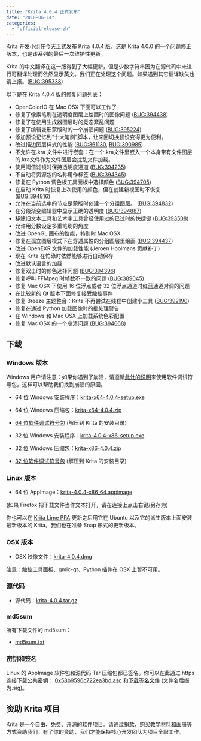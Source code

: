```yaml
---
title: "Krita 4.0.4 正式发布"
date: "2018-06-14"
categories: 
  - "officialrelease-zh"
---
```


Krita 开发小组在今天正式发布 Krita 4.0.4 版，这是 Krita 4.0.0 的一个问题修正版本，也是该系列的最后一次维护性更新。

Krita 的中文翻译在这一版得到了大幅更新，但是少数字符串因为在源代码中未进行可翻译处理而依然显示英文。我们正在处理这个问题。如果遇到其它翻译缺失也请上报。([BUG:395338](https://bugs.kde.org/show_bug.cgi?id=395338))

以下是在 Krita 4.0.4 版的修复问题列表：

- OpenColorIO 在 Mac OSX 下面可以工作了
- 修复了像素笔刷在透明度图层上绘画时的图像问题 ([BUG:394438](https://bugs.kde.org/show_bug.cgi?id=394438))
- 修复了在使用生成器图层时的竞态紊乱问题
- 修复了编辑变形蒙版时的一个崩溃问题 ([BUG:395224](https://bugs.kde.org/show_bug.cgi?id=395224))
- 添加预设记忆到“十大笔刷”脚本，让来回切换预设变得更为便利。
- 改进描边图层样式的性能 ([BUG:361130](https://bugs.kde.org/show_bug.cgi?id=361130), [BUG:390985](https://bugs.kde.org/show_bug.cgi?id=390985))
- 不允许在.kra 文件中进行嵌套：在一个.kra文件里嵌入一个本身带有文件图层的.kra文件作为文件图层会扰乱文件加载。
- 使用阈值滤镜时保持透明度通道 ([BUG:394235](https://bugs.kde.org/show_bug.cgi?id=394235))
- 不自动将资源包的名称用作标签 ([BUG:394345](https://bugs.kde.org/show_bug.cgi?id=394345))
- 修复在 Python 调色板工具面板中选择颜色 ([BUG:394705](https://bugs.kde.org/show_bug.cgi?id=394705))
- 在启动 Krita 时恢复上次使用的颜色，但在创建新视图时不恢复 ([BUG:394816](https://bugs.kde.org/show_bug.cgi?id=394816))
- 允许在当前选中的节点是蒙版时创建一个分组图层。 ([BUG:394832](https://bugs.kde.org/show_bug.cgi?id=394832))
- 在分段渐变编辑器中显示正确的透明度 ([BUG:394887](https://bugs.kde.org/show_bug.cgi?id=394887))
- 移除旧文本工具和艺术字工具曾经使用过的已过时的快捷键 ([BUG:393508](https://bugs.kde.org/show_bug.cgi?id=393508))
- 允许用分数设定多重笔刷的角度
- 改进 OpenGL 画布的性能，特别时 Mac OSX
- 修复在孤立图层模式下在穿透属性的分组图层里绘画 ([BUG:394437](https://bugs.kde.org/show_bug.cgi?id=394437))
- 改进 OpenEXR 文件的加载性能 (Jeroen Hoolmans 贡献补丁)
- 现在 Krita 在忙碌时依然能够进行自动保存
- 改进默认语言的加载
- 修复双击时的颜色选择问题 ([BUG:394396](https://bugs.kde.org/show_bug.cgi?id=394396))
- 修复呼叫 FFMpeg 时帧数不一致的问题 ([BUG:389045](https://bugs.kde.org/show_bug.cgi?id=389045))
- 修复 Mac OSX 下使用 16 位浮点或者 32 位浮点通道时红蓝通道对调的问题
- 在比较新的 Qt 版本下面修复接受触控事件
- 修复 Breeze 主题整合：Krita 不再尝试在线程中创建小工具 ([BUG:392190](https://bugs.kde.org/show_bug.cgi?id=392190))
- 修复在通过 Python 加载图像时的批处理警告
- 在 Windows 和 Mac OSX 上加载系统色彩配置
- 修复 Mac OSX 的一个崩溃问题 ([BUG:394068](https://bugs.kde.org/show_bug.cgi?id=394068))

## 下载

### Windows 版本

Windows 用户请注意：如果你遇到了崩溃，请遵循[此处的说明](https://docs.krita.org/Dr._Mingw_debugger)来使用软件调试符号包，这样可以帮助我们找到崩溃的原因。

- 64 位 Windows 安装程序：[krita-x64-4.0.4-setup.exe](https://download.kde.org/stable/krita/4.0.4/krita-x64-4.0.4-setup.exe)
- 64 位 Windows 压缩包：[krita-x64-4.0.4.zip](https://download.kde.org/stable/krita/4.0.4/krita-x64-4.0.4.zip)
- [64 位软件调试符号包](https://download.kde.org/stable/krita/4.0.4/krita-x64-4.0.4-dbg.zip) (解压到 Krita 的安装目录)

- 32 位 Windows 安装程序：[krita-4.0.4-x86-setup.exe](https://download.kde.org/stable/krita/4.0.4/krita-x86-4.0.4-setup.exe)
- 32 位 Windows 压缩包：[krita-x86-4.0.4.zip](https://download.kde.org/stable/krita/4.0.4/krita-x86-4.0.4.zip)
- [32 位软件调试符号包](https://download.kde.org/stable/krita/4.0.4/krita-x86-4.0.4-dbg.zip) (解压到 Krita 的安装目录)

### Linux 版本

- 64 位 AppImage：[krita-4.0.4-x86\_64.appimage](https://download.kde.org/stable/krita/4.0.4/krita-4.0.4-x86_64.appimage)

(如果 Firefox 把下载文件当作文本打开，请在连接上点击右键/另存为)

你也可以在 [Krita Lime PPA](https://launchpad.net/%7Ekritalime/+archive/ubuntu/ppa) 更新之后用它在 Ubuntu 以及它的派生版本上面安装最新版本的 Krita。我们也在准备 Snap 形式的更新版本。

### OSX 版本

- OSX 映像文件：[krita-4.0.4.dmg](https://download.kde.org/stable/krita/4.0.4/krita-4.0.4.dmg)

注意：触控工具面板、gmic-qt、Python 插件在 OSX 上暂不可用。

### 源代码

- 源代码：[krita-4.0.4.tar.gz](https://download.kde.org/stable/krita/4.0.4/krita-4.0.4.tar.gz)

### md5sum

所有下载文件的 md5sum：

- [md5sum.txt](https://download.kde.org/stable/krita/4.0.4/md5sum.txt)

### 密钥和签名

Linux 的 AppImage 软件包和源代码 Tar 压缩包都已签名。你可以在此通过 https 连接下载公共密钥： [0x58b9596c722ea3bd.asc](https://share.kde.org/index.php/s/fJ99V5mZvuyD0z8) 和[下载签名文件](http://download.kde.org/stable/krita/4.0.4/) (文件名后缀为.sig)。

## 资助 Krita 项目

Krita 是一个自由、免费、开源的软件项目。请通过[捐款](https://krita.org/en/support-us/donations/)、[购买教学材料和画册](https://krita.org/en/support-us/shop)等方式资助我们。有了你的资助，我们才能保持核心开发团队为项目全职工作。
